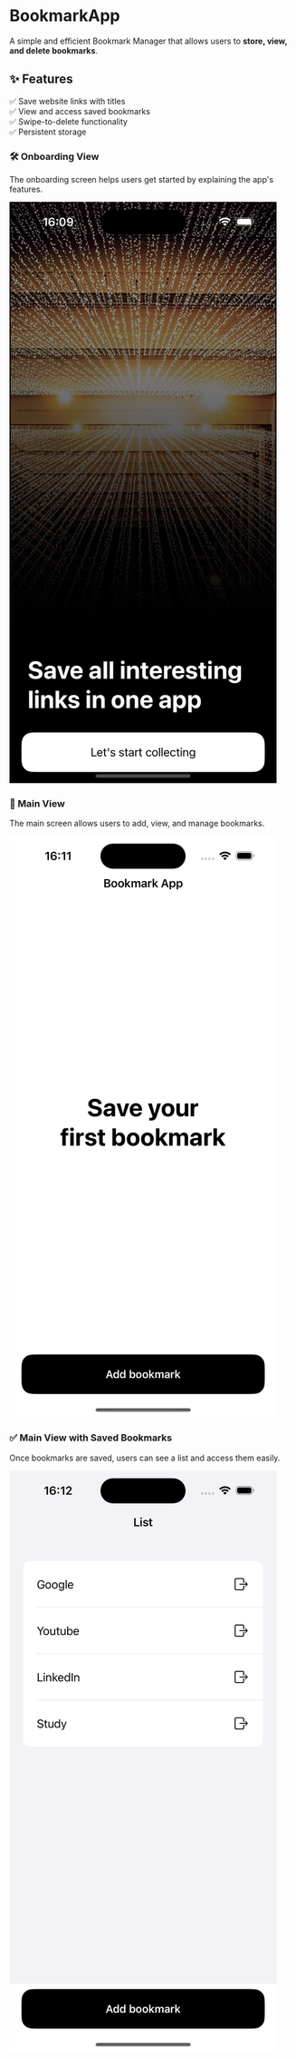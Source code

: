 # BookmarkApp

A simple and efficient Bookmark Manager that allows users to **store, view, and delete bookmarks**.

## ✨ Features
✅ Save website links with titles  
✅ View and access saved bookmarks  
✅ Swipe-to-delete functionality  
✅ Persistent storage 


### 🛠 Onboarding View
The onboarding screen helps users get started by explaining the app's features.

![Onboarding Screenshot](Assets/Onboarding_View.png)

### 📌 Main View
The main screen allows users to add, view, and manage bookmarks.

![Main View](Assets/Main_View.png)

### ✅ Main View with Saved Bookmarks
Once bookmarks are saved, users can see a list and access them easily.

![Main View with Bookmarks](Assets/Main_View_with_bookmarks.png)
